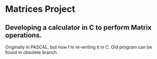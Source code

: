 Matrices Project
================
Developing a calculator in C to perform Matrix operations.
---------------------------------------------------------------------------

Originally in PASCAL, but now I'm re-writing it in C. Old program can be found in obsolete branch.

